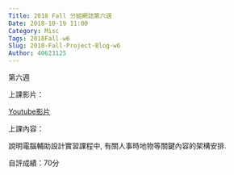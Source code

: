 ```yaml
---
Title: 2018 Fall 分組網誌第六週
Date: 2018-10-19 11:00
Category: Misc
Tags: 2018Fall-w6
Slug: 2018-Fall-Project-Blog-w6
Author: 40623125
---
```


第六週

<!-- PELICAN_END_SUMMARY -->

上課影片：

[Youtube影片](https://www.youtube.com/watch?v=i0zDhlxAJmk&t=55s)

上課內容：

說明電腦輔助設計實習課程中, 有關人事時地物等關鍵內容的架構安排.

自評成績：70分